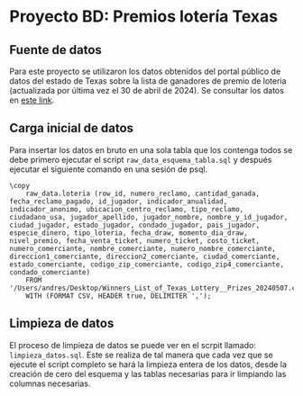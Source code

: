 # Proyecto BD: Premios lotería Texas

## Fuente de datos
Para este proyecto se utilizaron los datos obtenidos del portal público de datos del estado de Texas sobre la lista de ganadores de premio de loteria (actualizada por última vez el 30 de abril de 2024). Se consultar los datos en [este link]([https://data.cityofchicago.org/Transportation/Taxi-Trips-2024-/ajtu-isnz/about_data](https://data.texas.gov/dataset/Winners-List-of-Texas-Lottery-Prizes/54pj-3dxy/about_data)).

## Carga inicial de datos

Para insertar los datos en bruto en una sola tabla que los contenga todos se debe primero ejecutar el script `raw_data_esquema_tabla.sql` y después ejecutar el siguiente comando en una sesión de psql.

```{postgresql}
\copy
    raw_data.loteria (row_id, numero_reclamo, cantidad_ganada, fecha_reclamo_pagado, id_jugador, indicador_anualidad, indicador_anonimo, ubicacion_centro_reclamo, tipo_reclamo, ciudadano_usa, jugador_apellido, jugador_nombre, nombre_y_id_jugador, ciudad_jugador, estado_jugador, condado_jugador, pais_jugador, especie_dinero, tipo_loteria, fecha_draw, momento_dia_draw, nivel_premio, fecha_venta_ticket, numero_ticket, costo_ticket, numero_comerciante, nombre_comerciante, numero_nombre_comerciante, direccion1_comerciante, direccion2_comerciante, ciudad_comerciante, estado_comerciante, codigo_zip_comerciante, codigo_zip4_comerciante, condado_comerciante)
    FROM '/Users/andres/Desktop/Winners_List_of_Texas_Lottery__Prizes_20240507.csv'
    WITH (FORMAT CSV, HEADER true, DELIMITER ',');
```

## Limpieza de datos

El proceso de limpieza de datos se puede ver en el scrpit llamado: ```limpieza_datos.sql```. Este se realiza de tal manera que cada vez que se ejecute el script completo se hará la limpieza entera de los datos, desde la creación de cero del esquema y las tablas necesarias para ir limpiando las columnas necesarias.

